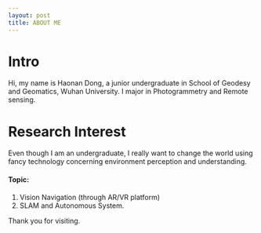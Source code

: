 ```yaml
---
layout: post
title: ABOUT ME
---
```

# Intro 
Hi, my name is Haonan Dong, a junior undergraduate in School of Geodesy and Geomatics, Wuhan University. I major in Photogrammetry and Remote sensing.

# Research Interest
Even though I am an undergraduate, I really want to change the world using fancy technology concerning environment perception and understanding.

#### Topic:
1. Vision Navigation (through AR/VR platform)
2. SLAM and Autonomous System.

Thank you for visiting.
